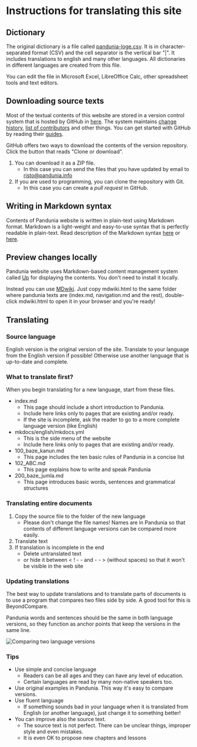 # Instructions for translating this site

## Dictionary

The original dictionary is a file called
[pandunia-loge.csv](https://github.com/barumau/pandunia/blob/master/pandunia-loge.csv).
It is in character-separated format (CSV) and the cell separator is the vertical bar "|".
It includes translations to english and many other languages.
All dictionaries in different languages are created from this file.

You can edit the file in Microsoft Excel, LibreOffice Calc, other spreadsheet tools and text editors.


## Downloading source texts

Most of the textual contents of this website are stored in a version control system that is hosted by GitHub in [here](https://github.com/barumau/pandunia). The system maintains [change history](https://github.com/barumau/pandunia/commits/master), [list of contributors](https://github.com/barumau/pandunia/graphs/contributors) and other things. You can get started with GitHub by reading their [guides](https://guides.github.com/).

GitHub offers two ways to download the contents of the version repository. Click the button that reads "Clone or download".

1. You can download it as a ZIP file.
    * In this case you can send the files that you have updated by email to risto@pandunia.info
2. If you are used to programming, you can clone the repository with Git.
    * In this case you can create a _pull request_ in GitHub.

## Writing in Markdown syntax

Contents of Pandunia website is written in plain-text using Markdown format. Markdown is a light-weight and easy-to-use syntax that is perfectly readable in plain-text. Read description of the Markdown syntax [here](https://guides.github.com/features/mastering-markdown/) or [here](https://daringfireball.net/projects/markdown/syntax).

## Preview changes locally

Pandunia website uses Markdown-based content management system called [Up](http://twisty.org/post/up) for displaying the contents. You don't need to install it locally.

Instead you can use [MDwiki](http://dynalon.github.io/mdwiki/). Just copy mdwiki.html to the same folder where pandunia texts are (index.md, navigation.md and the rest), double-click mdwiki.html to open it in your browser and you're ready!

## Translating

### Source language

English version is the original version of the site. Translate to your language from the English version if possible! Otherwise use another language that is up-to-date and complete.

### What to translate first?

When you begin translating for a new language, start from these files.

- index.md
    - This page should include a short introduction to Pandunia.
    - Include here links only to pages that are existing and/or ready.
    - If the site is incomplete, ask the reader to go to a more complete language version (like English)
- mkdocs/english/mkdocs.yml
    - This is the side menu of the website
    - Include here links only to pages that are existing and/or ready.
- 100_baze_kanun.md
    - This page includes the ten basic rules of Pandunia in a concise list
- 102_ABC.md
    - This page explains how to write and speak Pandunia
- 200_baze_jumla.md
    - This page introduces basic words, sentences and grammatical structures

### Translating entire documents

1. Copy the source file to the folder of the new language
    - Please don't change the file names! Names are in Pandunia so that contents of different language versions can be compared more easily.
2. Translate text
3. If translation is incomplete in the end
    - Delete untranslated text
    - or hide it between < ! - - and - - > (without spaces) so that it won't be visible in the web site

### Updating translations

The best way to update translations and to translate parts of documents is to use a program that compares two files side by side. A good tool for this is BeyondCompare.

Pandunia words and sentences should be the same in both language versions, so they function as anchor points that keep the versions in the same line.

![](http://www.pandunia.info/grafe/kompar.png "Comparing two language versions")

### Tips

* Use simple and concise language
    * Readers can be all ages and they can have any level of education.
    * Certain languages are read by many non-native speakers too.
* Use original examples in Pandunia. This way it's easy to compare versions.
* Use fluent language
    * If something sounds bad in your language when it is translated from English (or another language), just change it to something better!
* You can improve also the source text.
    * The source text is not perfect. There can be unclear things, improper style and even mistakes.
    * It is even OK to propose new chapters and lessons

